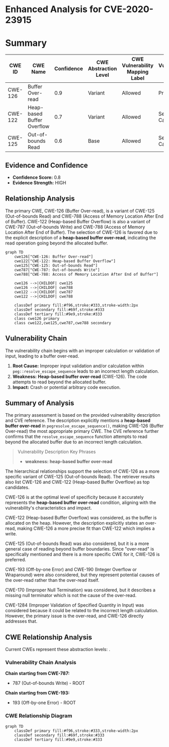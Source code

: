 # Enhanced Analysis for CVE-2020-23915

# Summary
| CWE ID | CWE Name | Confidence | CWE Abstraction Level | CWE Vulnerability Mapping Label | CWE-Vulnerability Mapping Notes |
|---|---|---|---|---|---|
| CWE-126 | Buffer Over-read | 0.9 | Variant | Allowed | Primary CWE |
| CWE-122 | Heap-based Buffer Overflow | 0.7 | Variant | Allowed | Secondary Candidate |
| CWE-125 | Out-of-bounds Read | 0.6 | Base | Allowed | Secondary Candidate |

## Evidence and Confidence

*   **Confidence Score:** 0.8
*   **Evidence Strength:** HIGH

## Relationship Analysis
The primary CWE, CWE-126 (Buffer Over-read), is a variant of CWE-125 (Out-of-bounds Read) and CWE-788 (Access of Memory Location After End of Buffer). CWE-122 (Heap-based Buffer Overflow) is also a variant of CWE-787 (Out-of-bounds Write) and CWE-788 (Access of Memory Location After End of Buffer). The selection of CWE-126 is favored due to the explicit description of a **heap-based buffer over-read**, indicating the read operation going beyond the allocated buffer.

```mermaid
graph TD
    cwe126["CWE-126: Buffer Over-read"]
    cwe122["CWE-122: Heap-based Buffer Overflow"]
    cwe125["CWE-125: Out-of-bounds Read"]
    cwe787["CWE-787: Out-of-bounds Write"]
    cwe788["CWE-788: Access of Memory Location After End of Buffer"]

    cwe126 -->|CHILDOF| cwe125
    cwe126 -->|CHILDOF| cwe788
    cwe122 -->|CHILDOF| cwe787
    cwe122 -->|CHILDOF| cwe788

    classDef primary fill:#f96,stroke:#333,stroke-width:2px
    classDef secondary fill:#69f,stroke:#333
    classDef tertiary fill:#9e9,stroke:#333
    class cwe126 primary
    class cwe122,cwe125,cwe787,cwe788 secondary
```

## Vulnerability Chain
The vulnerability chain begins with an improper calculation or validation of input, leading to a buffer over-read.
1.  **Root Cause:** Improper input validation and/or calculation within `peg::resolve_escape_sequence` leads to an incorrect length calculation.
2.  **Weakness:** **Heap-based buffer over-read** (CWE-126). The code attempts to read beyond the allocated buffer.
3.  **Impact:** Crash or potential arbitrary code execution.

## Summary of Analysis
The primary assessment is based on the provided vulnerability description and CVE reference. The description explicitly mentions a **heap-based buffer over-read** in `pegresolve_escape_sequence()`, making CWE-126 (Buffer Over-read) the most appropriate primary CWE. The CVE reference further confirms that the `resolve_escape_sequence` function attempts to read beyond the allocated buffer due to an incorrect length calculation.

> Vulnerability Description Key Phrases
> - **weakness:** **heap-based buffer over-read**

The hierarchical relationships support the selection of CWE-126 as a more specific variant of CWE-125 (Out-of-bounds Read). The retriever results also list CWE-126 and CWE-122 (Heap-based Buffer Overflow) as top candidates.

CWE-126 is at the optimal level of specificity because it accurately represents the **heap-based buffer over-read** condition, aligning with the vulnerability's characteristics and impact.

CWE-122 (Heap-based Buffer Overflow) was considered, as the buffer is allocated on the heap. However, the description explicitly states an over-read, making CWE-126 a more precise fit than CWE-122 which implies a write.

CWE-125 (Out-of-bounds Read) was also considered, but it is a more general case of reading beyond buffer boundaries. Since "over-read" is specifically mentioned and there is a more specific CWE for it, CWE-126 is preferred.

CWE-193 (Off-by-one Error) and CWE-190 (Integer Overflow or Wraparound) were also considered, but they represent potential causes of the over-read rather than the over-read itself.

CWE-170 (Improper Null Termination) was considered, but it describes a missing null terminator which is not the cause of the over-read.

CWE-1284 (Improper Validation of Specified Quantity in Input) was considered because it could be related to the incorrect length calculation. However, the primary issue is the over-read, and CWE-126 directly addresses that.


## CWE Relationship Analysis

Current CWEs represent these abstraction levels: .


### Vulnerability Chain Analysis

**Chain starting from CWE-787:**
- 787 (Out-of-bounds Write) - ROOT


**Chain starting from CWE-193:**
- 193 (Off-by-one Error) - ROOT



### CWE Relationship Diagram

```mermaid
graph TD
    classDef primary fill:#f96,stroke:#333,stroke-width:2px
    classDef secondary fill:#69f,stroke:#333
    classDef tertiary fill:#9e9,stroke:#333
```